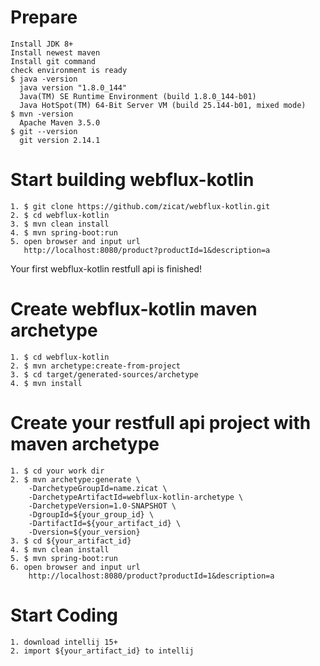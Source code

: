 # Prepare
    Install JDK 8+
    Install newest maven
    Install git command
    check environment is ready
    $ java -version
      java version "1.8.0_144"
      Java(TM) SE Runtime Environment (build 1.8.0_144-b01)
      Java HotSpot(TM) 64-Bit Server VM (build 25.144-b01, mixed mode)  
    $ mvn -version
      Apache Maven 3.5.0
    $ git --version
      git version 2.14.1

# Start building webflux-kotlin
    1. $ git clone https://github.com/zicat/webflux-kotlin.git
    2. $ cd webflux-kotlin
    3. $ mvn clean install
    4. $ mvn spring-boot:run
    5. open browser and input url
       http://localhost:8080/product?productId=1&description=a
Your first webflux-kotlin restfull api is finished!

# Create webflux-kotlin maven archetype
    1. $ cd webflux-kotlin
    2. $ mvn archetype:create-from-project
    3. $ cd target/generated-sources/archetype
    4. $ mvn install

# Create your restfull api project with maven archetype
    1. $ cd your work dir
    2. $ mvn archetype:generate \
        -DarchetypeGroupId=name.zicat \
        -DarchetypeArtifactId=webflux-kotlin-archetype \
        -DarchetypeVersion=1.0-SNAPSHOT \
        -DgroupId=${your_group_id} \
        -DartifactId=${your_artifact_id} \
        -Dversion=${your_version}
    3. $ cd ${your_artifact_id}
    4. $ mvn clean install
    5. $ mvn spring-boot:run
    6. open browser and input url
        http://localhost:8080/product?productId=1&description=a

# Start Coding
    1. download intellij 15+
    2. import ${your_artifact_id} to intellij
         
